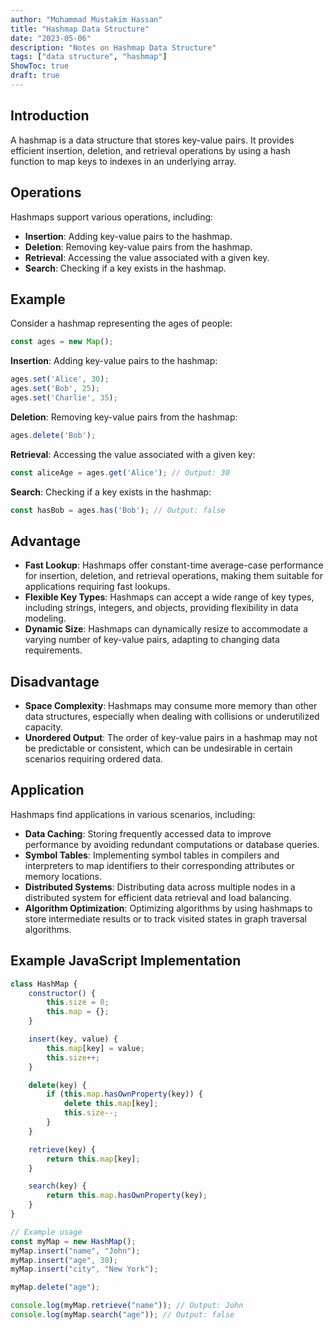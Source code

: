 ```yaml
---
author: "Mohammad Mustakim Hassan"
title: "Hashmap Data Structure"
date: "2023-05-06"
description: "Notes on Hashmap Data Structure"
tags: ["data structure", "hashmap"]
ShowToc: true
draft: true
---
```


## Introduction
A hashmap is a data structure that stores key-value pairs. It provides efficient insertion, deletion, and retrieval operations by using a hash function to map keys to indexes in an underlying array.

## Operations
Hashmaps support various operations, including:
- **Insertion**: Adding key-value pairs to the hashmap.
- **Deletion**: Removing key-value pairs from the hashmap.
- **Retrieval**: Accessing the value associated with a given key.
- **Search**: Checking if a key exists in the hashmap.

## Example
Consider a hashmap representing the ages of people:
```javascript
const ages = new Map();
```

**Insertion**: Adding key-value pairs to the hashmap:
```javascript
ages.set('Alice', 30);
ages.set('Bob', 25);
ages.set('Charlie', 35);
```

**Deletion**: Removing key-value pairs from the hashmap:
```javascript
ages.delete('Bob');
```

**Retrieval**: Accessing the value associated with a given key:
```javascript
const aliceAge = ages.get('Alice'); // Output: 30
```

**Search**: Checking if a key exists in the hashmap:
```javascript
const hasBob = ages.has('Bob'); // Output: false
```

## Advantage
- **Fast Lookup**: Hashmaps offer constant-time average-case performance for insertion, deletion, and retrieval operations, making them suitable for applications requiring fast lookups.
- **Flexible Key Types**: Hashmaps can accept a wide range of key types, including strings, integers, and objects, providing flexibility in data modeling.
- **Dynamic Size**: Hashmaps can dynamically resize to accommodate a varying number of key-value pairs, adapting to changing data requirements.

## Disadvantage
- **Space Complexity**: Hashmaps may consume more memory than other data structures, especially when dealing with collisions or underutilized capacity.
- **Unordered Output**: The order of key-value pairs in a hashmap may not be predictable or consistent, which can be undesirable in certain scenarios requiring ordered data.

## Application
Hashmaps find applications in various scenarios, including:
- **Data Caching**: Storing frequently accessed data to improve performance by avoiding redundant computations or database queries.
- **Symbol Tables**: Implementing symbol tables in compilers and interpreters to map identifiers to their corresponding attributes or memory locations.
- **Distributed Systems**: Distributing data across multiple nodes in a distributed system for efficient data retrieval and load balancing.
- **Algorithm Optimization**: Optimizing algorithms by using hashmaps to store intermediate results or to track visited states in graph traversal algorithms.

## Example JavaScript Implementation
```javascript
class HashMap {
    constructor() {
        this.size = 0;
        this.map = {};
    }

    insert(key, value) {
        this.map[key] = value;
        this.size++;
    }

    delete(key) {
        if (this.map.hasOwnProperty(key)) {
            delete this.map[key];
            this.size--;
        }
    }

    retrieve(key) {
        return this.map[key];
    }

    search(key) {
        return this.map.hasOwnProperty(key);
    }
}

// Example usage
const myMap = new HashMap();
myMap.insert("name", "John");
myMap.insert("age", 30);
myMap.insert("city", "New York");

myMap.delete("age");

console.log(myMap.retrieve("name")); // Output: John
console.log(myMap.search("age")); // Output: false
```
